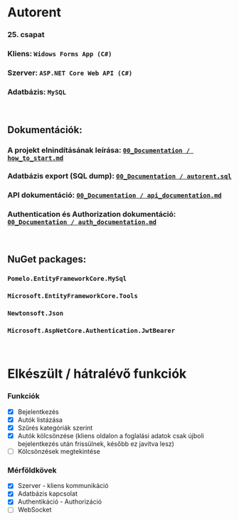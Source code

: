 # Autorent
### 25. csapat

### Kliens: `Widows Forms App (C#)`
### Szerver: `ASP.NET Core Web API (C#)`
### Adatbázis: `MySQL`

<br />

## Dokumentációk:
### A projekt elnindításának leírása: [`00_Documentation / how_to_start.md`](/00_Documentation/how_to_start.md)
### Adatbázis export (SQL dump): [`00_Documentation / autorent.sql`](/00_Documentation/autorent.sql)
### API dokumentáció: [`00_Documentation / api_documentation.md`](/00_Documentation/api_documentation.md)
### Authentication és Authorization dokumentáció: [`00_Documentation / auth_documentation.md`](/00_Documentation/auth_documentation.md)

<br />

## NuGet packages:
### `Pomelo.EntityFrameworkCore.MySql`
### `Microsoft.EntityFrameworkCore.Tools`
### `Newtonsoft.Json`
### `Microsoft.AspNetCore.Authentication.JwtBearer`

<br />

# Elkészült / hátralévő funkciók
### Funkciók
- [x] Bejelentkezés
- [x] Autók listázása
- [x] Szűrés kategóriák szerint
- [x] Autók kölcsönzése (kliens oldalon a foglalási adatok csak újboli bejelentkezés után frissülnek, később ez javítva lesz)
- [ ] Kölcsönzések megtekintése

### Mérföldkövek
- [x] Szerver - kliens kommunikáció
- [x] Adatbázis kapcsolat
- [x] Authentikáció - Authorizáció
- [ ] WebSocket
